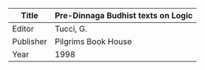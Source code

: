 |Title | Pre-Dinnaga Budhist texts on Logic 
| --- | --- 
|Editor | Tucci, G.
|Publisher | Pilgrims Book House
|Year | 1998